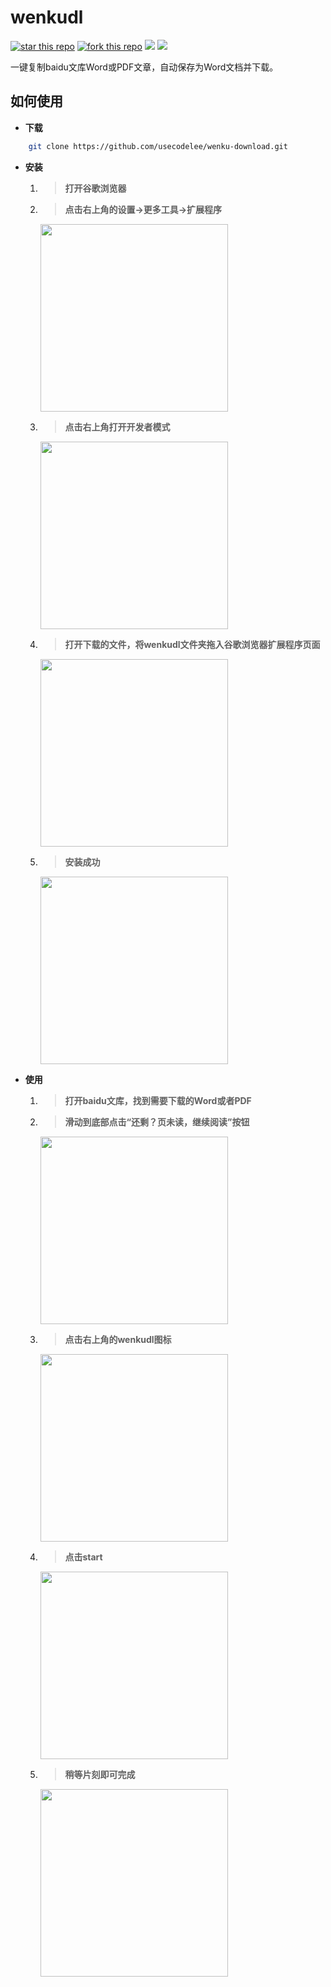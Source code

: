 # wenkudl

[![star this repo](http://githubbadges.com/star.svg?user=usecodelee&repo=wenku-download&style=default)](https://github.com/usecodelee/wenku-download)
[![fork this repo](http://githubbadges.com/fork.svg?user=usecodelee&repo=wenku-download&style=default)](https://github.com/usecodelee/wenku-download/fork) ![](https://img.shields.io/badge/wenkudl-v1.0-green.svg) ![](https://img.shields.io/badge/language-javascript-yellow.svg)

一键复制baidu文库Word或PDF文章，自动保存为Word文档并下载。

## 如何使用

- **下载**

```bash
    git clone https://github.com/usecodelee/wenku-download.git
```

- **安装**

    1. > **打开谷歌浏览器**
    
    2. > **点击右上角的设置->更多工具->扩展程序**
    
        <img src="https://github.com/usecodelee/wenku-download/blob/master/images/1.jpg" width="300" hegiht="150" align=center />
        
    3. > **点击右上角打开开发者模式**
    
        <img src="https://github.com/usecodelee/wenku-download/blob/master/images/2.jpg" width="300" hegiht="150" align=center />
        
    4. > **打开下载的文件，将wenkudl文件夹拖入谷歌浏览器扩展程序页面**
    
        <img src="https://github.com/usecodelee/wenku-download/blob/master/images/3.jpg" width="300" hegiht="150" align=center />
        
    5. > **安装成功**
    
        <img src="https://github.com/usecodelee/wenku-download/blob/master/images/4.jpg" width="300" hegiht="150" align=center />
    
- **使用**

    1. > **打开baidu文库，找到需要下载的Word或者PDF**
    
    2. > **滑动到底部点击“还剩？页未读，继续阅读”按钮**
    
        <img src="https://github.com/usecodelee/wenku-download/blob/master/images/5.jpg" width="300" hegiht="150" align=center />
        
    3. > **点击右上角的wenkudl图标**
    
        <img src="https://github.com/usecodelee/wenku-download/blob/master/images/6.jpg" width="300" hegiht="150" align=center />
        
    4. > **点击start**
    
        <img src="https://github.com/usecodelee/wenku-download/blob/master/images/7.jpg" width="300" hegiht="150" align=center />
        
    5. > **稍等片刻即可完成**
    
        <img src="https://github.com/usecodelee/wenku-download/blob/master/images/8.jpg" width="300" hegiht="150" align=center />
